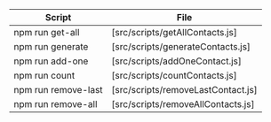 
| Script | File |
| ------ | ------ |
| npm run get-all | [src/scripts/getAllContacts.js]|
| npm run generate | [src/scripts/generateContacts.js]|
| npm run add-one | [src/scripts/addOneContact.js]|
| npm run count | [src/scripts/countContacts.js]|
| npm run remove-last | [src/scripts/removeLastContact.js]|
| npm run remove-all | [src/scripts/removeAllContacts.js]|